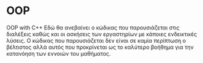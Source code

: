 # OOP
OOP with C++
Εδώ θα ανεβαίνει ο κώδικας που παρουσιάζεται στις διαλέξεις καθώς και οι ασκήσεις των εργαστηρίων με κάποιες ενδεικτικές λύσεις.
Ο κώδικας που παρουσιάζεται δεν είναι σε καμία περίπτωση ο βέλτιστος αλλά αυτός που προκρίνεται ως το καλύτερο βοήθημα για την κατανόηση των εννοιών του μαθήματος.
